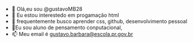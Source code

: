 - 👋 Olá,eu sou @gustavoMB28
- 👀 Eu estou interestedo em progamação html
- 🌱 frequentemente busco aprender css, github, desenvolvimento pessoal 
- 💞️Eu sou aluno de pensamento conputacional,
- 📫 Meu email é gustavo.barbara@escola.pr.gov.br

<!---
gustavoMB28/gustavoMB28 is a ✨ special ✨ repository because its `README.md` (this file) appears on your GitHub profile.
You can click the Preview link to take a look at your changes.
--->
